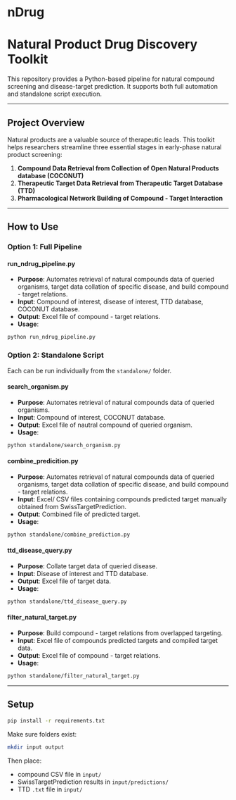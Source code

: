 # nDrug
# Natural Product Drug Discovery Toolkit

This repository provides a Python-based pipeline for natural compound screening and disease-target prediction. It supports both full automation and standalone script execution.

---

## Project Overview
Natural products are a valuable source of therapeutic leads. This toolkit helps researchers streamline three essential stages in early-phase natural product screening:

1. **Compound Data Retrieval from Collection of Open Natural Products database (COCONUT)**
2. **Therapeutic Target Data Retrieval from Therapeutic Target Database (TTD)**
3. **Pharmacological Network Building of Compound - Target Interaction**

---

## How to Use
### Option 1: Full Pipeline
#### run_ndrug_pipeline.py
- **Purpose**: Automates retrieval of natural compounds data of queried organisms, target data collation of specific disease, and build compound - target relations.
- **Input**: Compound of interest, disease of interest, TTD database, COCONUT database.
- **Output**: Excel file of compound - target relations.
- **Usage**:
```bash
python run_ndrug_pipeline.py
```

### Option 2: Standalone Script
Each can be run individually from the `standalone/` folder.
#### search_organism.py
- **Purpose**: Automates retrieval of natural compounds data of queried organisms.
- **Input**: Compound of interest, COCONUT database.
- **Output**: Excel file of nautral compound of queried organism.
- **Usage**:
```bash
python standalone/search_organism.py
```
#### combine_predicition.py
- **Purpose**: Automates retrieval of natural compounds data of queried organisms, target data collation of specific disease, and build compound - target relations.
- **Input**: Excel/ CSV files containing compounds predicted target manually obtained from SwissTargetPrediction.
- **Output**: Combined file of predicted target.
- **Usage**:
```bash
python standalone/combine_prediction.py
```
#### ttd_disease_query.py
- **Purpose**: Collate target data of queried disease.
- **Input**: Disease of interest and TTD database.
- **Output**: Excel file of target data.
- **Usage**:
```bash
python standalone/ttd_disease_query.py
```
#### filter_natural_target.py
- **Purpose**: Build compound - target relations from overlapped targeting.
- **Input**: Excel file of compounds predicted targets and compiled target data.
- **Output**: Excel file of compound - target relations.
- **Usage**:
```bash
python standalone/filter_natural_target.py
```
---

## Setup
```bash
pip install -r requirements.txt
```

Make sure folders exist:

```bash
mkdir input output
```

Then place:
- compound CSV file in `input/`
- SwissTargetPrediction results in `input/predictions/`
- TTD `.txt` file in `input/`
